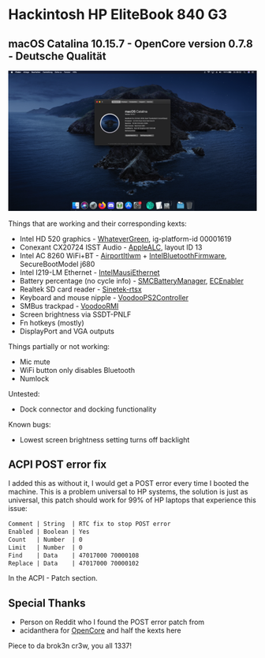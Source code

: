 # Hackintosh HP EliteBook 840 G3
## macOS Catalina 10.15.7 - OpenCore version 0.7.8 - Deutsche Qualität

![obligatory screenshot](/images/skrienshod.png)

Things that are working and their corresponding kexts:

- Intel HD 520 graphics - [WhateverGreen](https://github.com/acidanthera/WhateverGreen), ig-platform-id 00001619
- Conexant CX20724 ISST Audio - [AppleALC](https://github.com/acidanthera/AppleALC), layout ID 13
- Intel AC 8260 WiFi+BT - [AirportItlwm](https://github.com/OpenIntelWireless/itlwm) + [IntelBluetoothFirmware](https://github.com/OpenIntelWireless/IntelBluetoothFirmware), SecureBootModel j680
- Intel I219-LM Ethernet - [IntelMausiEthernet](https://github.com/acidanthera/IntelMausi)
- Battery percentage (no cycle info) - [SMCBatteryManager](https://github.com/acidanthera/VirtualSMC), [ECEnabler](https://github.com/1Revenger1/ECEnabler)
- Realtek SD card reader - [Sinetek-rtsx](https://github.com/cholonam/Sinetek-rtsx)
- Keyboard and mouse nipple - [VoodooPS2Controller](https://github.com/acidanthera/VoodooPS2)
- SMBus trackpad - [VoodooRMI](https://github.com/VoodooSMBus/VoodooRMI)
- Screen brightness via SSDT-PNLF
- Fn hotkeys (mostly)
- DisplayPort and VGA outputs

Things partially or not working:
- Mic mute
- WiFi button only disables Bluetooth
- Numlock

Untested:
- Dock connector and docking functionality

Known bugs:
- Lowest screen brightness setting turns off backlight

## ACPI POST error fix

I added this as without it, I would get a POST error every time I booted the machine.
This is a problem universal to HP systems, the solution is just as universal, this patch should work for 99% of HP laptops that experience this issue:

```
Comment | String  | RTC fix to stop POST error
Enabled | Boolean | Yes
Count   | Number  | 0
Limit   | Number  | 0
Find    | Data    | 47017000 70000108
Replace | Data    | 47017000 70000102
```
In the ACPI - Patch section.

## Special Thanks
- Person on Reddit who I found the POST error patch from
- acidanthera for [OpenCore](https://github.com/acidanthera/OpenCorePkg) and half the kexts here

Piece to da brok3n cr3w, you all 1337!
